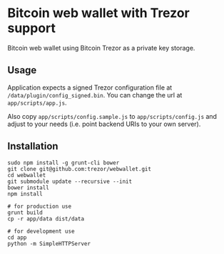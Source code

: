 Bitcoin web wallet with Trezor support
======================================

Bitcoin web wallet using Bitcoin Trezor as a private key storage.

Usage
-----

Application expects a signed Trezor configuration file at
`/data/plugin/config_signed.bin`. You can change the url at `app/scripts/app.js`.

Also copy `app/scripts/config.sample.js` to `app/scripts/config.js`
and adjust to your needs (i.e. point backend URIs to your own server).

Installation
------------

	sudo npm install -g grunt-cli bower
	git clone git@github.com:trezor/webwallet.git
	cd webwallet
	git submodule update --recursive --init
	bower install
	npm install

	# for production use
	grunt build
	cp -r app/data dist/data

	# for development use
	cd app
	python -m SimpleHTTPServer
